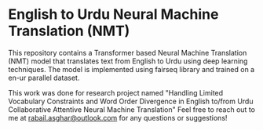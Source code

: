 # English to Urdu Neural Machine Translation (NMT)

This repository contains a Transformer based Neural Machine Translation (NMT) model that translates text from English to Urdu using deep learning techniques. The model is implemented using fairseq library and trained on a en-ur parallel dataset.

This work was done for research project named "Handling Limited Vocabulary Constraints and Word Order Divergence in English to/from Urdu Collaborative Attentive Neural Machine Translation"
Feel free to reach out to me at rabail.asghar@outlook.com for any questions or suggestions!

